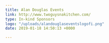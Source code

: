 ```yaml
---
title: Alan Douglas Events
link: http://www.twoguysnakitchen.com/
type: In-kind Sponsors
logo: "/uploads/alandouglaseventslogofi.png"
date: 2019-01-18 14:50:13 +0000

---
```

